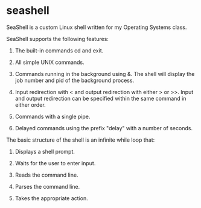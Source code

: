 # seashell
SeaShell is a custom Linux shell written for my Operating Systems class.

SeaShell supports the following features:

  1. The built-in commands cd and exit.
  
  2. All simple UNIX commands.
 
  3. Commands running in the background using &. The shell
     will display the job number and pid of the background
     process.
  
  4. Input redirection with < and output redirection with 
     either > or >>. Input and output redirection can be
     specified within the same command in either order.
 
  5. Commands with a single pipe.

  6. Delayed commands using the prefix "delay" with a number of seconds.

The basic structure of the shell is an infinite while loop that:
  
  1. Displays a shell prompt.
 
  2. Waits for the user to enter input. 
  
  3. Reads the command line.
 
  4. Parses the command line.
 
  5. Takes the appropriate action.
